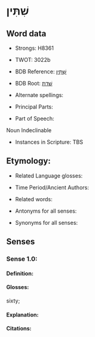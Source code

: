 # שִׁתִּין

<!-- Status: S2="NeedsEdits" -->
<!-- Lexica used for edits:   -->

## Word data

* Strongs: H8361

* TWOT: 3022b

* BDB Reference: [שִׁתִּין](rc://en/bdb/dict/xv.ah.ac)

* BDB Root: [שׁדת](rc://en/bdb/dict/xv.ah.aa)

* Alternate spellings:

* Principal Parts:

* Part of Speech:

Noun Indeclinable

* Instances in Scripture: TBS

## Etymology:

* Related Language glosses:

* Time Period/Ancient Authors:

* Related words:

* Antonyms for all senses:

* Synonyms for all senses:

## Senses

### Sense 1.0:

#### Definition:

#### Glosses:

sixty; 

#### Explanation:

#### Citations:



